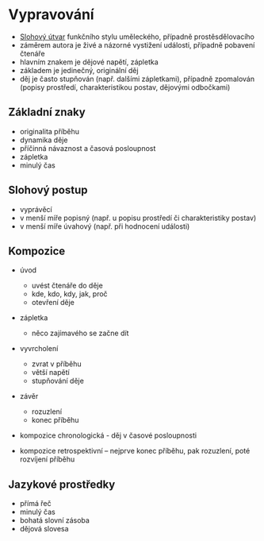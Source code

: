 # Vypravování

- [Slohový útvar](Slohový%20útvar.md) funkčního stylu uměleckého, případně prostěsdělovacího
- záměrem autora je živé a názorné vystižení události, případně pobavení čtenáře
- hlavním znakem je dějové napětí, zápletka
- základem je jedinečný, originální děj
- děj je často stupňován (např. dalšími zápletkami), případně zpomalován (popisy prostředí, charakteristikou postav, dějovými odbočkami)

## Základní znaky

- originalita příběhu
- dynamika děje
- příčinná návaznost a časová posloupnost
- zápletka
- minulý čas

## Slohový postup

- vyprávěcí
-  v menší míře popisný (např. u popisu prostředí či charakteristiky postav)
- v menší míře úvahový (např. při hodnocení události)

## Kompozice

- úvod
	- uvést čtenáře do děje
	- kde, kdo, kdy, jak, proč
	- otevření děje
- zápletka
	-  něco zajímavého se začne dít
- vyvrcholení
	- zvrat v příběhu
	- větší napětí
	- stupňování děje
- závěr
	- rozuzlení
	- konec příběhu

 - kompozice chronologická - děj v časové posloupnosti
 - kompozice retrospektivní – nejprve konec příběhu, pak rozuzlení, poté rozvíjení příběhu

## Jazykové prostředky

- přímá řeč
- minulý čas
- bohatá slovní zásoba
- dějová slovesa